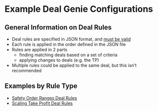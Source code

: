 # Example Deal Genie Configurations

## General Information on Deal Rules
- Deal rules are specified in JSON format, and [must be valid](https://jsonlint.com/)
- Each rule is applied in the order defined in the JSON file
- Rules are applied in 2 parts
  - finding matching deals based on a set of criteria
  - applying changes to deals (e.g. the TP)
- Multiple rules could be applied to the same deal, but this isn't recommended

## Examples by Rule Type
- [Safety Order Ranges Deal Rules](ExampleConfigs-SafetyOrderRanges.md)
- [Scaling Take Profit Deal Rules](ExampleConfigs-ScalingTakeProfits.md)

